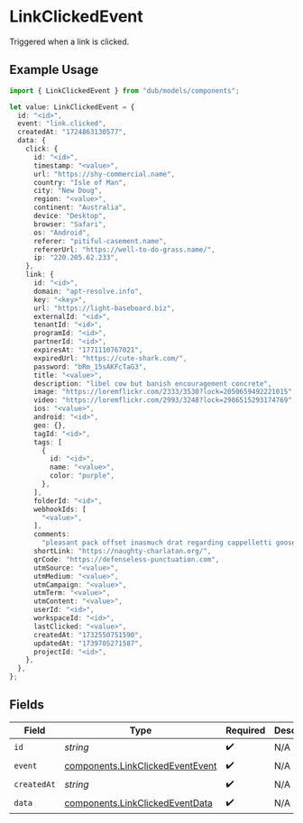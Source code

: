# LinkClickedEvent

Triggered when a link is clicked.

## Example Usage

```typescript
import { LinkClickedEvent } from "dub/models/components";

let value: LinkClickedEvent = {
  id: "<id>",
  event: "link.clicked",
  createdAt: "1724863130577",
  data: {
    click: {
      id: "<id>",
      timestamp: "<value>",
      url: "https://shy-commercial.name",
      country: "Isle of Man",
      city: "New Doug",
      region: "<value>",
      continent: "Australia",
      device: "Desktop",
      browser: "Safari",
      os: "Android",
      referer: "pitiful-casement.name",
      refererUrl: "https://well-to-do-grass.name/",
      ip: "220.205.62.233",
    },
    link: {
      id: "<id>",
      domain: "apt-resolve.info",
      key: "<key>",
      url: "https://light-baseboard.biz",
      externalId: "<id>",
      tenantId: "<id>",
      programId: "<id>",
      partnerId: "<id>",
      expiresAt: "1771110767021",
      expiredUrl: "https://cute-shark.com/",
      password: "bRm_15sAKFcTaG3",
      title: "<value>",
      description: "libel cow but banish encouragement concrete",
      image: "https://loremflickr.com/2333/3530?lock=2050659492221015",
      video: "https://loremflickr.com/2993/3248?lock=2986515293174769",
      ios: "<value>",
      android: "<id>",
      geo: {},
      tagId: "<id>",
      tags: [
        {
          id: "<id>",
          name: "<value>",
          color: "purple",
        },
      ],
      folderId: "<id>",
      webhookIds: [
        "<value>",
      ],
      comments:
        "pleasant pack offset inasmuch drat regarding cappelletti goose derby quickly giving",
      shortLink: "https://naughty-charlatan.org/",
      qrCode: "https://defenseless-punctuation.com",
      utmSource: "<value>",
      utmMedium: "<value>",
      utmCampaign: "<value>",
      utmTerm: "<value>",
      utmContent: "<value>",
      userId: "<id>",
      workspaceId: "<id>",
      lastClicked: "<value>",
      createdAt: "1732550751590",
      updatedAt: "1739705271587",
      projectId: "<id>",
    },
  },
};
```

## Fields

| Field                                                                                | Type                                                                                 | Required                                                                             | Description                                                                          |
| ------------------------------------------------------------------------------------ | ------------------------------------------------------------------------------------ | ------------------------------------------------------------------------------------ | ------------------------------------------------------------------------------------ |
| `id`                                                                                 | *string*                                                                             | :heavy_check_mark:                                                                   | N/A                                                                                  |
| `event`                                                                              | [components.LinkClickedEventEvent](../../models/components/linkclickedeventevent.md) | :heavy_check_mark:                                                                   | N/A                                                                                  |
| `createdAt`                                                                          | *string*                                                                             | :heavy_check_mark:                                                                   | N/A                                                                                  |
| `data`                                                                               | [components.LinkClickedEventData](../../models/components/linkclickedeventdata.md)   | :heavy_check_mark:                                                                   | N/A                                                                                  |